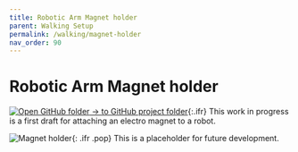 ```yaml
---
title: Robotic Arm Magnet holder
parent: Walking Setup
permalink: /walking/magnet-holder
nav_order: 90
---
```


# Robotic Arm Magnet holder

[![Open GitHub folder]({{site.baseurl}}/assets/img/GitHub-Mark-32px.png) → to GitHub project folder](https://github.com/reiserlab/Component-Design/tree/main/Walking-Setup/Robot_Arm_Magnet-Holder){:.ifr}
This work in progress is a first draft for attaching an electro magnet to a robot.

![Magnet holder]({{site.baseurl}}/assets/img/Walking-Setup/Robot_Arm_Magnet-Holder/Robot_Arm_Magnet-Holder.png){: .ifr .pop}
This is a placeholder for future development. 